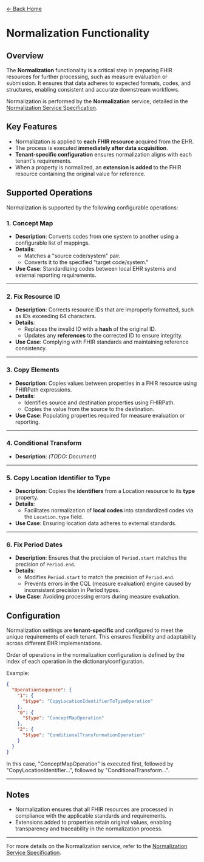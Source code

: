 ﻿[← Back Home](../README.md)

# Normalization Functionality

## Overview

The **Normalization** functionality is a critical step in preparing FHIR resources for further processing, such as measure evaluation or submission. It ensures that data adheres to expected formats, codes, and structures, enabling consistent and accurate downstream workflows.

Normalization is performed by the **Normalization** service, detailed in the [Normalization Service Specification](../service_specs/normalization.md).

## Key Features

- Normalization is applied to **each FHIR resource** acquired from the EHR.
- The process is executed **immediately after data acquisition**.
- **Tenant-specific configuration** ensures normalization aligns with each tenant's requirements.
- When a property is normalized, an **extension is added** to the FHIR resource containing the original value for reference.

## Supported Operations

Normalization is supported by the following configurable operations:

### 1. Concept Map

- **Description**: Converts codes from one system to another using a configurable list of mappings.
- **Details**:
    - Matches a "source code/system" pair.
    - Converts it to the specified "target code/system."
- **Use Case**: Standardizing codes between local EHR systems and external reporting requirements.

---

### 2. Fix Resource ID

- **Description**: Corrects resource IDs that are improperly formatted, such as IDs exceeding 64 characters.
- **Details**:
    - Replaces the invalid ID with a **hash** of the original ID.
    - Updates any **references** to the corrected ID to ensure integrity.
- **Use Case**: Complying with FHIR standards and maintaining reference consistency.

---

### 3. Copy Elements

- **Description**: Copies values between properties in a FHIR resource using FHIRPath expressions.
- **Details**:
    - Identifies source and destination properties using FHIRPath.
    - Copies the value from the source to the destination.
- **Use Case**: Populating properties required for measure evaluation or reporting.

---

### 4. Conditional Transform

- **Description**: *(TODO: Document)*

---

### 5. Copy Location Identifier to Type

- **Description**: Copies the **identifiers** from a Location resource to its **type** property.
- **Details**:
    - Facilitates normalization of **local codes** into standardized codes via the `Location.type` field.
- **Use Case**: Ensuring location data adheres to external standards.

---

### 6. Fix Period Dates

- **Description**: Ensures that the precision of `Period.start` matches the precision of `Period.end`.
- **Details**:
    - Modifies `Period.start` to match the precision of `Period.end`.
    - Prevents errors in the CQL (measure evaluation) engine caused by inconsistent precision in Period types.
- **Use Case**: Avoiding processing errors during measure evaluation.

## Configuration

Normalization settings are **tenant-specific** and configured to meet the unique requirements of each tenant. This ensures flexibility and adaptability across different EHR implementations.

Order of operations in the normalization configuration is defined by the index of each operation in the dictionary/configuration.

Example:

```json
{
  "OperationSequence": {
    "1": {
      "$type": "CopyLocationIdentifierToTypeOperation"
    },
    "0": {
      "$type": "ConceptMapOperation"
    },
    "2": {
      "$type": "ConditionalTransformationOperation"
    }
  }
}
```

In this case, "ConceptMapOperation" is executed first, followed by "CopyLocationIdentifier...", followed by "ConditionalTransform...".

---

## Notes

- Normalization ensures that all FHIR resources are processed in compliance with the applicable standards and requirements.
- Extensions added to properties retain original values, enabling transparency and traceability in the normalization process.

---

For more details on the Normalization service, refer to the [Normalization Service Specification](../service_specs/normalization.md).
